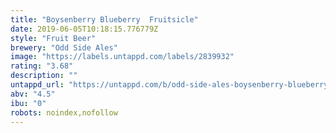 ```yaml
---
title: "Boysenberry Blueberry  Fruitsicle"
date: 2019-06-05T10:18:15.776779Z
style: "Fruit Beer"
brewery: "Odd Side Ales"
image: "https://labels.untappd.com/labels/2839932"
rating: "3.68"
description: ""
untappd_url: "https://untappd.com/b/odd-side-ales-boysenberry-blueberry-fruitsicle/2839932"
abv: "4.5"
ibu: "0"
robots: noindex,nofollow
---
```

